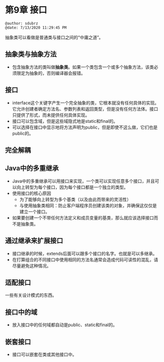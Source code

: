 # 第9章 接口

```
@author: sdubrz
@date: 7/13/2020 11:29:45 PM 
```

抽象类可以看做是普通类与接口之间的“中庸之道”。

## 抽象类与抽象方法
+ 包含抽象方法的类叫做**抽象类**。如果一个类包含一个或多个抽象方法，该类必须限定为抽象的，否则编译器会报错。

## 接口
+ interface这个关键字产生一个完全抽象的类，它根本就没有任何具体的实现。它允许创建者确定方法名、参数列表和返回类型，但是没有任何方法体。接口只提供了形式，而未提供任何具体实现。
+ 接口可以包含域，但是这些域隐式地是static和final的。
+ 可以选择在接口中显示地将方法声明为public，但是即使不这么做，它们也是public的。

## 完全解耦


## Java中的多重继承

+ Java中的多重继承可以用接口来实现，一个类可以实现任意多个接口，并且可以向上转型为每个接口，因为每个接口都是一个独立的类型。
+ 使用接口的核心原因
	+ 为了能够向上转型为多个基类（以及由此而带来的灵活性）
	+ 与使用抽象类相同：防止客户端程序员创建该类的对象，并确保这仅仅是建立一个接口。
+ 如果要创建一个不带任何方法定义和成员变量的基类，那么就应该选择接口而不是抽象类。


## 通过继承来扩展接口

+ 接口继承的时候，extends后面可以跟多个接口的名字。也就是可以多继承。
+ 在打算组合的不同接口中使用相同的方法名通常会造成代码可读性的混乱，请尽量避免这种情况。

## 适配接口

一些有关设计模式的东西。

## 接口中的域

+ 放入接口中的任何域都自动是public、static和final的。

## 嵌套接口

+ 接口可以嵌套在类或其他接口中。

